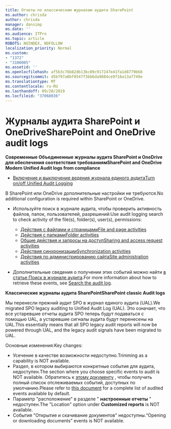 ```yaml
---
title: Отчеты по классическим журналам аудита SharePoint
ms.author: chrisda
author: chrisda
manager: dansimp
ms.date: ''
ms.audience: ITPro
ms.topic: article
ROBOTS: NOINDEX, NOFOLLOW
localization_priority: Normal
ms.custom:
- "1372"
- "3100005"
ms.assetid: ''
ms.openlocfilehash: af5b3c76b82db13bc89c917247e41fa1d8779b68
ms.sourcegitcommit: d5bf97a0bf0547f36b6da9684ce9f16a13a7749e
ms.translationtype: MT
ms.contentlocale: ru-RU
ms.lasthandoff: 09/20/2019
ms.locfileid: "37068036"
---
```

# <a name="sharepoint-and-onedrive-audit-logs"></a><span data-ttu-id="3dd73-102">Журналы аудита SharePoint и OneDrive</span><span class="sxs-lookup"><span data-stu-id="3dd73-102">SharePoint and OneDrive audit logs</span></span>

<span data-ttu-id="3dd73-103">**Современные Объединенные журналы аудита SharePoint и OneDrive для обеспечения соответствия требованиям**</span><span class="sxs-lookup"><span data-stu-id="3dd73-103">**SharePoint and OneDrive Modern Unified Audit logs from compliance**</span></span>

- [<span data-ttu-id="3dd73-104">Включение и выключение ведения журнала единого аудита</span><span class="sxs-lookup"><span data-stu-id="3dd73-104">Turn on/off Unified Audit Logging</span></span>](https://docs.microsoft.com/office365/securitycompliance/turn-audit-log-search-on-or-off) 

<span data-ttu-id="3dd73-105">В SharePoint или OneDrive дополнительные настройки не требуются.</span><span class="sxs-lookup"><span data-stu-id="3dd73-105">No additional configuration is required within SharePoint or OneDrive.</span></span>

- <span data-ttu-id="3dd73-106">Используйте поиск в журнале аудита, чтобы проверить активность файлов, папок, пользователей, разрешений:</span><span class="sxs-lookup"><span data-stu-id="3dd73-106">Use audit logging search to check activity of the file(s), folder(s), user(s), permissions:</span></span>

    - [<span data-ttu-id="3dd73-107">Действия с файлами и страницами</span><span class="sxs-lookup"><span data-stu-id="3dd73-107">File and page activities</span></span>](https://docs.microsoft.com/office365/securitycompliance/search-the-audit-log-in-security-and-compliance)
    - [<span data-ttu-id="3dd73-108">Действия с папками</span><span class="sxs-lookup"><span data-stu-id="3dd73-108">Folder activities</span></span>](https://docs.microsoft.com/office365/securitycompliance/search-the-audit-log-in-security-and-compliance#folder-activities)
    - [<span data-ttu-id="3dd73-109">Общие действия и запросы на доступ</span><span class="sxs-lookup"><span data-stu-id="3dd73-109">Sharing and access request activities</span></span>](https://docs.microsoft.com/office365/securitycompliance/search-the-audit-log-in-security-and-compliance#sharing-and-access-request-activities)
    - [<span data-ttu-id="3dd73-110">Действия синхронизации</span><span class="sxs-lookup"><span data-stu-id="3dd73-110">Synchronization activities</span></span>](https://docs.microsoft.com/office365/securitycompliance/search-the-audit-log-in-security-and-compliance#synchronization-activities)
    - [<span data-ttu-id="3dd73-111">Действия по администрированию сайта</span><span class="sxs-lookup"><span data-stu-id="3dd73-111">Site administration activities</span></span>](https://docs.microsoft.com/office365/securitycompliance/search-the-audit-log-in-security-and-compliance#site-administration-activities)
- <span data-ttu-id="3dd73-112">Дополнительные сведения о получении этих событий можно найти [в статье Поиск в журнале аудита](https://docs.microsoft.com/office365/securitycompliance/search-the-audit-log-in-security-and-compliance#search-the-audit-log).</span><span class="sxs-lookup"><span data-stu-id="3dd73-112">For more information about how to retrieve these events, see [Search the audit log](https://docs.microsoft.com/office365/securitycompliance/search-the-audit-log-in-security-and-compliance#search-the-audit-log).</span></span>

<span data-ttu-id="3dd73-113">**Классические журналы аудита SharePoint**</span><span class="sxs-lookup"><span data-stu-id="3dd73-113">**SharePoint classic Audit logs**</span></span>

<span data-ttu-id="3dd73-114">Мы перенесли прежний аудит SPO в журнал единого аудита (UAL).</span><span class="sxs-lookup"><span data-stu-id="3dd73-114">We migrated SPO legacy auditing to Unified Audit Log (UAL).</span></span> <span data-ttu-id="3dd73-115">Это означает, что все устаревшие отчеты аудита SPO теперь будут подаваться с помощью UAL, а устаревшие сигналы аудита будут перенесены на UAL.</span><span class="sxs-lookup"><span data-stu-id="3dd73-115">This essentially means that all SPO legacy audit reports will now be powered through UAL, and the legacy audit signals have been migrated to UAL.</span></span>

<span data-ttu-id="3dd73-116">Основные изменения:</span><span class="sxs-lookup"><span data-stu-id="3dd73-116">Key changes:</span></span>

- <span data-ttu-id="3dd73-117">Усечение в качестве возможности недоступно.</span><span class="sxs-lookup"><span data-stu-id="3dd73-117">Trimming as a capability is NOT available.</span></span>
- <span data-ttu-id="3dd73-118">Раздел, в котором выбираются конкретные события для аудита, недоступен.</span><span class="sxs-lookup"><span data-stu-id="3dd73-118">The section where you choose specific events to audit is NOT available.</span></span> <span data-ttu-id="3dd73-119">Обратитесь к [этому документу](https://docs.microsoft.com/office365/securitycompliance/search-the-audit-log-in-security-and-compliance) , чтобы получить полный список отслеживаемых событий, доступных по умолчанию.</span><span class="sxs-lookup"><span data-stu-id="3dd73-119">Please refer to [this document](https://docs.microsoft.com/office365/securitycompliance/search-the-audit-log-in-security-and-compliance) for a complete list of audited events available by default.</span></span>
- <span data-ttu-id="3dd73-120">Параметр "расположение" в разделе " **настроенные отчеты** " недоступен.</span><span class="sxs-lookup"><span data-stu-id="3dd73-120">The "Location" option under **Customized reports** is NOT available.</span></span> 
- <span data-ttu-id="3dd73-121">События "Открытие и скачивание документов" недоступны.</span><span class="sxs-lookup"><span data-stu-id="3dd73-121">“Opening or downloading documents” events is NOT available.</span></span> 

